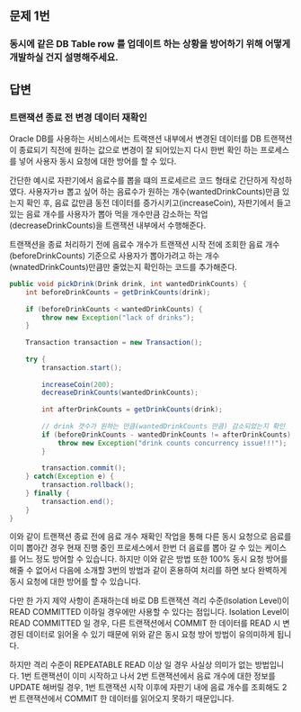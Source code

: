 ## 문제 1번

### 동시에 같은 DB Table row 를 업데이트 하는 상황을 방어하기 위해 어떻게 개발하실 건지 설명해주세요.

## 답변

### 트랜잭션 종료 전 변경 데이터 재확인

Oracle DB를 사용하는 서비스에서는 트랙잰션 내부에서 변경된 데이터를 DB 트랜잭션이 종료되기 직전에 원하는 값으로 변경이 잘 되어있는지 다시 한번 확인 하는 프로세스를 넣어 사용자 동시 요청에 대한 방어를 할 수 있다.

간단한 예시로 자판기에서 음료수를 뽑을 떄의 프로세르르 코드 형태로 간단하게 작성하였다. 사용자가ㅂ 뽑고 싶어 하는 음료수가 원하는 개수(wantedDrinkCounts)만큼 있는지 확인 후, 음료 값만큼 동전 데이터를 증가시키고(increaseCoin), 자판기에서 들고 있는 음료 개수를 사용자가 뽑아 먹을 개수만큼 감소하는 작업(decreaseDrinkCounts)을 트랜잭션 내부에서 수행해준다.

트랜잭션을 종료 처리하기 전에 음료수 개수가 트랜잭션 시작 전에 조회한 음료 개수(beforeDrinkCounts) 기준으로 사용자가 뽑아가려고 하는 개수(wnatedDrinkCounts)만큼만 줄었는지 확인하는 코드를 추가해준다.

```java
public void pickDrink(Drink drink, int wantedDrinkCounts) {
	int beforeDrinkCounts = getDrinkCounts(drink);
    
    if (beforeDrinkCounts < wantedDrinkCounts) {
    	throw new Exception("lack of drinks");
    }
    
    Transaction transaction = new Transaction();
    
    try {
    	transaction.start();
        
        increaseCoin(200);
        decreaseDrinkCounts(wantedDrinkCounts);
        
        int afterDrinkCounts = getDrinkCounts(drink);
        
        // drink 갯수가 원하는 만큼(wantedDrinkCounts 만큼) 감소되었는지 확인
        if (beforeDrinkCounts - wantedDrinkCounts != afterDrinkCounts) {
        	throw new Exception("drink counts concurrency issue!!!");
        }
        
        transaction.commit();
    } catch(Exception e) {
    	transaction.rollback();
    } finally {
    	transaction.end();
    }
}
```

이와 같이 트랜잭션 종료 전에 음료 개수 재확인 작업을 통해 다른 동시 요청으로 음료를 이미 뽑아간 경우 현재 진행 중인 프로세스에서 한번 더 음료를 뽑아 갈 수 있는 케이스를 어느 정도 방어할 수 있습니다. 하지만 이와 같은 방법 또한 100% 동시 요청 방어를 해줄 수 없어서 다음에 소개할 3번의 방법과 같이 혼용하여 처리를 하면 보다 완벽하게 동시 요청에 대한 방어를 할 수 있습니다.

다만 한 가지 제약 사항이 존재하는데 바로 DB 트랜잭션 격리 수준(Isolation Level)이 READ COMMITTED 이하일 경우에만 사용할 수 있다는 점입니다. Isolation Level이 READ COMMITTED 일 경우, 다른 트랜잭션에서 COMMIT 한 데이터를 READ 시 변경된 데이터로 읽어올 수 있기 때문에 위와 같은 동시 요청 방어 방법이 유의미하게 됩니다.

하지만 격리 수준이 REPEATABLE READ 이상 일 경우 사실상 의미가 없는 방법입니다. 1번 트랜잭션이 이미 시작하고 나서 2번 트랜잭션에서 음료 개수에 대한 정보를 UPDATE 해버릴 경우, 1번 트랜잭션 시작 이후에 자판기 내에 음료 개수를 조회해도 2번 트랜잭션에서 COMMIT 한 데이터를 읽어오지 못하기 때문입니다.


